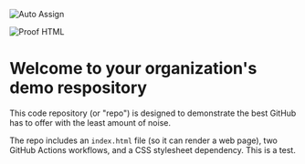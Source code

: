 ![Auto Assign](https://github.com/sylphco/demo-repository/actions/workflows/auto-assign.yml/badge.svg)

![Proof HTML](https://github.com/sylphco/demo-repository/actions/workflows/proof-html.yml/badge.svg)

# Welcome to your organization's demo respository
This code repository (or "repo") is designed to demonstrate the best GitHub has to offer with the least amount of noise.

The repo includes an `index.html` file (so it can render a web page), two GitHub Actions workflows, and a CSS stylesheet dependency.
This is a test.
